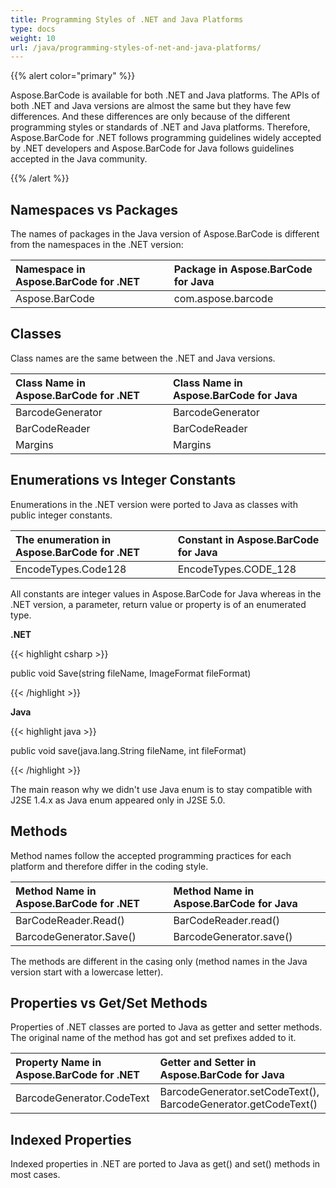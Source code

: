 ```yaml
---
title: Programming Styles of .NET and Java Platforms
type: docs
weight: 10
url: /java/programming-styles-of-net-and-java-platforms/
---
```


{{% alert color="primary" %}} 

Aspose.BarCode is available for both .NET and Java platforms. The APIs of both .NET and Java versions are almost the same but they have few differences. And these differences are only because of the different programming styles or standards of .NET and Java platforms. Therefore, Aspose.BarCode for .NET follows programming guidelines widely accepted by .NET developers and Aspose.BarCode for Java follows guidelines accepted in the Java community.

{{% /alert %}} 
## **Namespaces vs Packages**
The names of packages in the Java version of Aspose.BarCode is different from the namespaces in the .NET version:

|**Namespace in Aspose.BarCode for .NET**|**Package in Aspose.BarCode for Java**|
| :- | :- |
|Aspose.BarCode|com.aspose.barcode|
## **Classes**
Class names are the same between the .NET and Java versions.

|**Class Name in Aspose.BarCode for .NET**|**Class Name in Aspose.BarCode for Java**|
| :- | :- |
|BarcodeGenerator|BarcodeGenerator|
|BarCodeReader|BarCodeReader|
|Margins|Margins|
## **Enumerations vs Integer Constants**
Enumerations in the .NET version were ported to Java as classes with public integer constants.

|**The enumeration in Aspose.BarCode for .NET**|**Constant in Aspose.BarCode for Java**|
| :- | :- |
|EncodeTypes.Code128|EncodeTypes.CODE_128|
All constants are integer values in Aspose.BarCode for Java whereas in the .NET version, a parameter, return value or property is of an enumerated type.

**.NET**

{{< highlight csharp >}}

 public void Save(string fileName, ImageFormat fileFormat)

{{< /highlight >}}

**Java**

{{< highlight java >}}

 public void save(java.lang.String fileName, int fileFormat)

{{< /highlight >}}

The main reason why we didn't use Java enum is to stay compatible with J2SE 1.4.x as Java enum appeared only in J2SE 5.0.
## **Methods**
Method names follow the accepted programming practices for each platform and therefore differ in the coding style.

|**Method Name in Aspose.BarCode for .NET**|**Method Name in Aspose.BarCode for Java**|
| :- | :- |
|BarCodeReader.Read()|BarCodeReader.read()|
|BarcodeGenerator.Save()|BarcodeGenerator.save()|
The methods are different in the casing only (method names in the Java version start with a lowercase letter).
## **Properties vs Get/Set Methods**
Properties of .NET classes are ported to Java as getter and setter methods. The original name of the method has got and set prefixes added to it.

|**Property Name in Aspose.BarCode for .NET**|**Getter and Setter in Aspose.BarCode for Java**|
| :- | :- |
|BarcodeGenerator.CodeText|BarcodeGenerator.setCodeText(), BarcodeGenerator.getCodeText()|
## **Indexed Properties**
Indexed properties in .NET are ported to Java as get() and set() methods in most cases.
